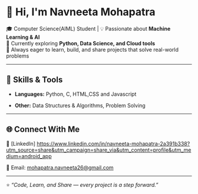 # 👋 Hi, I'm Navneeta Mohapatra 

🎓 Computer Science(AIML) Student | 💡 Passionate about **Machine Learning & AI**  
🌱 Currently exploring **Python, Data Science, and Cloud tools**  
🚀 Always eager to learn, build, and share projects that solve real-world problems  

---

## 🔧 Skills & Tools  
- **Languages:** Python, C, HTML,CSS and Javascript

- **Other:** Data Structures & Algorithms, Problem Solving   

---

## 🌐 Connect With Me  
💼 [LinkedIn]
https://www.linkedin.com/in/navneeta-mohapatra-2a391b338?utm_source=share&utm_campaign=share_via&utm_content=profile&utm_medium=android_app

📧 Email: mohapatra.navneeta26@gmail.com

---

⭐️ *“Code, Learn, and Share — every project is a step forward.”*
